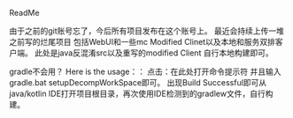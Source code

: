 ReadMe

由于之前的git账号忘了，今后所有项目发布在这个账号上。
最近会持续上传一堆之前写的烂尾项目 包括WebUI和一些mc Modified Clinet以及本地和服务双排客户端。
此处是java反混淆src以及重写的modified Client 自行本地构建即可。

gradle不会用？
Here is the usage：：
点击：在此处打开命令提示符 并且输入gradle.bat setupDecompWorkSpace即可。
出现Build Successful即可从java/kotlin IDE打开项目根目录，再次使用IDE检测到的gradlew文件，自行构建。
